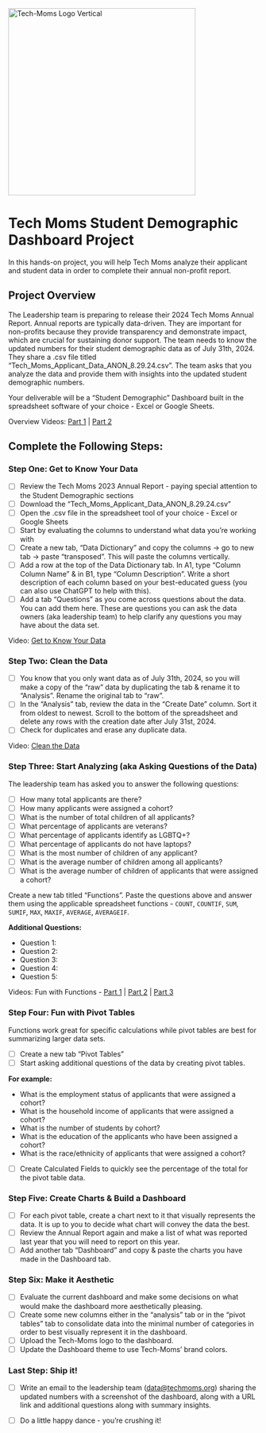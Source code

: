 
<img width="377" alt="Tech-Moms Logo Vertical" src="https://github.com/user-attachments/assets/b98d7ed8-150c-4a2a-9102-c4cfa4e91d01">


# Tech Moms Student Demographic Dashboard Project

In this hands-on project, you will help Tech Moms analyze their applicant and student data in order to complete their annual non-profit report.

## Project Overview

The Leadership team is preparing to release their 2024 Tech Moms Annual Report. Annual reports are typically data-driven. They are important for non-profits because they provide transparency and demonstrate impact, which are crucial for sustaining donor support. The team needs to know the updated numbers for their student demographic data as of July 31th, 2024. They share a .csv file titled “Tech_Moms_Applicant_Data_ANON_8.29.24.csv”. The team asks that you analyze the data and provide them with insights into the updated student demographic numbers.

Your deliverable will be a “Student Demographic” Dashboard built in the spreadsheet software of your choice - Excel or Google Sheets.

Overview Videos: [Part 1](https://www.loom.com/share/5ef6c4a4cb3f4452a24c47a689043584) | [Part 2](https://www.loom.com/share/6c97d4b802a449b0848aad9e32f48da7)

## Complete the Following Steps:

### Step One: Get to Know Your Data

- [ ] Review the Tech Moms 2023 Annual Report - paying special attention to the Student Demographic sections
- [ ] Download the “Tech_Moms_Applicant_Data_ANON_8.29.24.csv”
- [ ] Open the .csv file in the spreadsheet tool of your choice - Excel or Google Sheets
- [ ] Start by evaluating the columns to understand what data you’re working with
- [ ] Create a new tab, “Data Dictionary” and copy the columns -> go to new tab -> paste “transposed”. This will paste the columns vertically.
- [ ] Add a row at the top of the Data Dictionary tab. In A1, type “Column Column Name” & in B1, type “Column Description”. Write a short description of each column based on your best-educated guess (you can also use ChatGPT to help with this).
- [ ] Add a tab “Questions” as you come across questions about the data. You can add them here. These are questions you can ask the data owners (aka leadership team) to help clarify any questions you may have about the data set.

Video: [Get to Know Your Data](https://www.loom.com/share/c726c715650a4371bce3ee3c1cec6a4e) 

### Step Two: Clean the Data

- [ ] You know that you only want data as of July 31th, 2024, so you will make a copy of the “raw” data by duplicating the tab & rename it to “Analysis”. Rename the original tab to “raw”.
- [ ] In the “Analysis” tab, review the data in the “Create Date” column. Sort it from oldest to newest. Scroll to the bottom of the spreadsheet and delete any rows with the creation date after July 31st, 2024.
- [ ] Check for duplicates and erase any duplicate data.

Video: [Clean the Data](https://www.loom.com/share/cab3f42f344a4b00a13d52e8bd892f87)

### Step Three: Start Analyzing (aka Asking Questions of the Data)

The leadership team has asked you to answer the following questions:

- [ ] How many total applicants are there?
- [ ] How many applicants were assigned a cohort?
- [ ] What is the number of total children of all applicants?
- [ ] What percentage of applicants are veterans?
- [ ] What percentage of applicants identify as LGBTQ+?
- [ ] What percentage of applicants do not have laptops?
- [ ] What is the most number of children of any applicant?
- [ ] What is the average number of children among all applicants?
- [ ] What is the average number of children of applicants that were assigned a cohort?

Create a new tab titled “Functions”. Paste the questions above and answer them using the applicable spreadsheet functions - `COUNT`, `COUNTIF`, `SUM`, `SUMIF`, `MAX`, `MAXIF`, `AVERAGE`, `AVERAGEIF`.

**Additional Questions:**
- Question 1:
- Question 2:
- Question 3:
- Question 4:
- Question 5:

Videos: Fun with Functions - 
[Part 1](https://www.loom.com/share/0f9ae677ba4c49d7b5c70f498903cba7) | 
[Part 2](https://www.loom.com/share/9f9080b37c3e470cb32c5b54531f8211) | 
[Part 3](https://www.loom.com/share/93934778b2c84fc2a373d3ae26e9a1fa)

### Step Four: Fun with Pivot Tables

Functions work great for specific calculations while pivot tables are best for summarizing larger data sets.

- [ ] Create a new tab “Pivot Tables”
- [ ] Start asking additional questions of the data by creating pivot tables.

**For example:**
- What is the employment status of applicants that were assigned a cohort?
- What is the household income of applicants that were assigned a cohort?
- What is the number of students by cohort?
- What is the education of the applicants who have been assigned a cohort?
- What is the race/ethnicity of applicants that were assigned a cohort?

- [ ] Create Calculated Fields to quickly see the percentage of the total for the pivot table data.

### Step Five: Create Charts & Build a Dashboard

- [ ] For each pivot table, create a chart next to it that visually represents the data. It is up to you to decide what chart will convey the data the best.
- [ ] Review the Annual Report again and make a list of what was reported last year that you will need to report on this year.
- [ ] Add another tab “Dashboard” and copy & paste the charts you have made in the Dashboard tab.

### Step Six: Make it Aesthetic

- [ ] Evaluate the current dashboard and make some decisions on what would make the dashboard more aesthetically pleasing.
- [ ] Create some new columns either in the “analysis” tab or in the “pivot tables” tab to consolidate data into the minimal number of categories in order to best visually represent it in the dashboard.
- [ ] Upload the Tech-Moms logo to the dashboard.
- [ ] Update the Dashboard theme to use Tech-Moms’ brand colors.

### Last Step: Ship it!

- [ ] Write an email to the leadership team (data@techmoms.org) sharing the updated numbers with a screenshot of the dashboard, along with a URL link and additional questions along with summary insights.
- [ ] Do a little happy dance - you’re crushing it!

